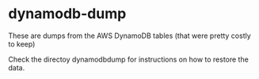# dynamodb-dump

These are dumps from the AWS DynamoDB tables (that were pretty costly to keep)

Check the directoy dynamodbdump for instructions on how to restore the data.
